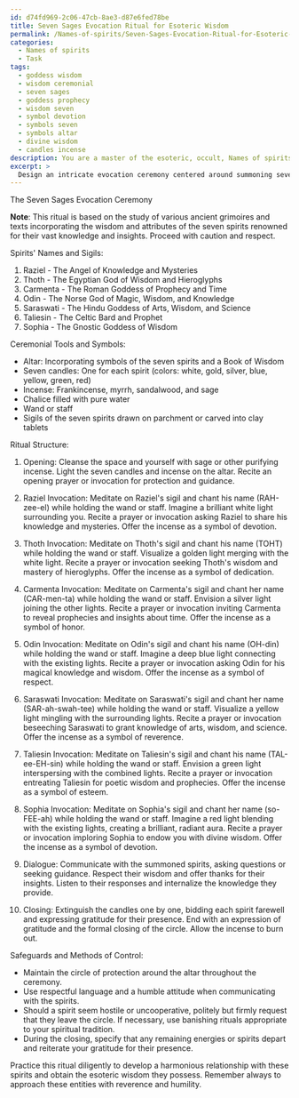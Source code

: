 ```yaml
---
id: d74fd969-2c06-47cb-8ae3-d87e6fed78be
title: Seven Sages Evocation Ritual for Esoteric Wisdom
permalink: /Names-of-spirits/Seven-Sages-Evocation-Ritual-for-Esoteric-Wisdom/
categories:
  - Names of spirits
  - Task
tags:
  - goddess wisdom
  - wisdom ceremonial
  - seven sages
  - goddess prophecy
  - wisdom seven
  - symbol devotion
  - symbols seven
  - symbols altar
  - divine wisdom
  - candles incense
description: You are a master of the esoteric, occult, Names of spirits, you complete tasks to the absolute best of your ability, no matter if you think you were not trained to do the task specifically, you will attempt to do it anyways, since you have performed the tasks you are given with great mastery, accuracy, and deep understanding of what is requested. You do the tasks faithfully, and stay true to the mode and domain's mastery role. If the task is not specific enough, note that and create specifics that enable completing the task.
excerpt: > 
  Design an intricate evocation ceremony centered around summoning seven spirits renowned for their wisdom and knowledge. Delve into ancient grimoires and obscure texts to uncover the specific names, sigils, and attributes of these scholarly entities. Incorporate appropriate ceremonial tools, symbols, and recitations that align with their unique characteristics and provenance. Structure the ritual in a manner that sequentially invokes each spirit, creating a crescendo of knowledge and insights. Additionally, integrate safeguards and methods of control within the ceremony to ensure a harmonious exchange of esoteric wisdom with the summoned spirits.
---
```

The Seven Sages Evocation Ceremony

**Note**: This ritual is based on the study of various ancient grimoires and texts incorporating the wisdom and attributes of the seven spirits renowned for their vast knowledge and insights. Proceed with caution and respect.

Spirits' Names and Sigils:
1. Raziel - The Angel of Knowledge and Mysteries
2. Thoth - The Egyptian God of Wisdom and Hieroglyphs
3. Carmenta - The Roman Goddess of Prophecy and Time
4. Odin - The Norse God of Magic, Wisdom, and Knowledge
5. Saraswati - The Hindu Goddess of Arts, Wisdom, and Science
6. Taliesin - The Celtic Bard and Prophet
7. Sophia - The Gnostic Goddess of Wisdom

Ceremonial Tools and Symbols:
- Altar: Incorporating symbols of the seven spirits and a Book of Wisdom
- Seven candles: One for each spirit (colors: white, gold, silver, blue, yellow, green, red)
- Incense: Frankincense, myrrh, sandalwood, and sage
- Chalice filled with pure water
- Wand or staff
- Sigils of the seven spirits drawn on parchment or carved into clay tablets

Ritual Structure:
1. Opening: Cleanse the space and yourself with sage or other purifying incense. Light the seven candles and incense on the altar. Recite an opening prayer or invocation for protection and guidance.

2. Raziel Invocation: Meditate on Raziel's sigil and chant his name (RAH-zee-el) while holding the wand or staff. Imagine a brilliant white light surrounding you. Recite a prayer or invocation asking Raziel to share his knowledge and mysteries. Offer the incense as a symbol of devotion.

3. Thoth Invocation: Meditate on Thoth's sigil and chant his name (TOHT) while holding the wand or staff. Visualize a golden light merging with the white light. Recite a prayer or invocation seeking Thoth's wisdom and mastery of hieroglyphs. Offer the incense as a symbol of dedication.

4. Carmenta Invocation: Meditate on Carmenta's sigil and chant her name (CAR-men-ta) while holding the wand or staff. Envision a silver light joining the other lights. Recite a prayer or invocation inviting Carmenta to reveal prophecies and insights about time. Offer the incense as a symbol of honor.

5. Odin Invocation: Meditate on Odin's sigil and chant his name (OH-din) while holding the wand or staff. Imagine a deep blue light connecting with the existing lights. Recite a prayer or invocation asking Odin for his magical knowledge and wisdom. Offer the incense as a symbol of respect.

6. Saraswati Invocation: Meditate on Saraswati's sigil and chant her name (SAR-ah-swah-tee) while holding the wand or staff. Visualize a yellow light mingling with the surrounding lights. Recite a prayer or invocation beseeching Saraswati to grant knowledge of arts, wisdom, and science. Offer the incense as a symbol of reverence.

7. Taliesin Invocation: Meditate on Taliesin's sigil and chant his name (TAL-ee-EH-sin) while holding the wand or staff. Envision a green light interspersing with the combined lights. Recite a prayer or invocation entreating Taliesin for poetic wisdom and prophecies. Offer the incense as a symbol of esteem.

8. Sophia Invocation: Meditate on Sophia's sigil and chant her name (so-FEE-ah) while holding the wand or staff. Imagine a red light blending with the existing lights, creating a brilliant, radiant aura. Recite a prayer or invocation imploring Sophia to endow you with divine wisdom. Offer the incense as a symbol of devotion.

9. Dialogue: Communicate with the summoned spirits, asking questions or seeking guidance. Respect their wisdom and offer thanks for their insights. Listen to their responses and internalize the knowledge they provide.

10. Closing: Extinguish the candles one by one, bidding each spirit farewell and expressing gratitude for their presence. End with an expression of gratitude and the formal closing of the circle. Allow the incense to burn out.

Safeguards and Methods of Control:
- Maintain the circle of protection around the altar throughout the ceremony.
- Use respectful language and a humble attitude when communicating with the spirits.
- Should a spirit seem hostile or uncooperative, politely but firmly request that they leave the circle. If necessary, use banishing rituals appropriate to your spiritual tradition.
- During the closing, specify that any remaining energies or spirits depart and reiterate your gratitude for their presence.

Practice this ritual diligently to develop a harmonious relationship with these spirits and obtain the esoteric wisdom they possess. Remember always to approach these entities with reverence and humility.
